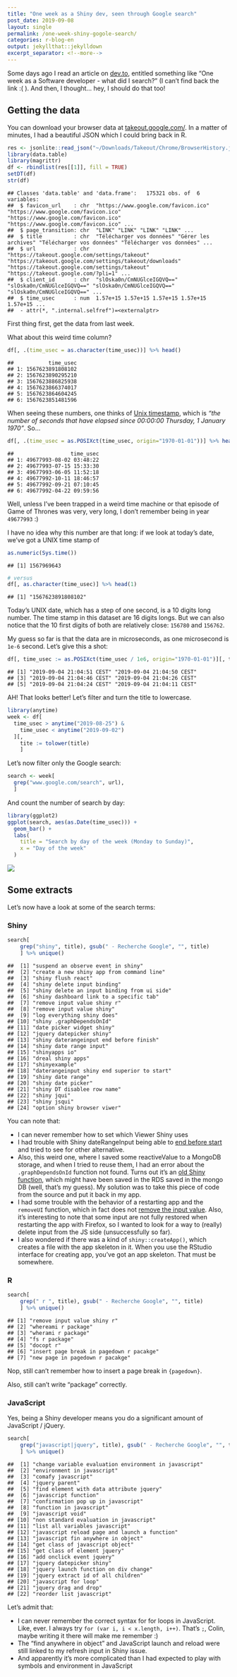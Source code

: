 ```yaml
---
title: "One week as a Shiny dev, seen through Google search"
post_date: 2019-09-08
layout: single
permalink: /one-week-shiny-gogole-search/
categories: r-blog-en
output: jekyllthat::jekylldown
excerpt_separator: <!--more-->
---
```


Some days ago I read an article on [dev.to](https://dev.to/), entitled
something like “One week as a Software developer - what did I search?”
(I can’t find back the link :( ). And then, I thought… hey, I should do
that too\!

## Getting the data

You can download your browser data at
[takeout.google.com/](https://takeout.google.com/). In a matter of
minutes, I had a beautiful JSON which I could bring back in
R.

``` r
res <- jsonlite::read_json("~/Downloads/Takeout/Chrome/BrowserHistory.json")
library(data.table)
library(magrittr)
df <- rbindlist(res[[1]], fill = TRUE)  
setDT(df)
str(df)
```

    ## Classes 'data.table' and 'data.frame':   175321 obs. of  6 variables:
    ##  $ favicon_url    : chr  "https://www.google.com/favicon.ico" "https://www.google.com/favicon.ico" "https://www.google.com/favicon.ico" "https://www.google.com/favicon.ico" ...
    ##  $ page_transition: chr  "LINK" "LINK" "LINK" "LINK" ...
    ##  $ title          : chr  "Télécharger vos données" "Gérer les archives" "Télécharger vos données" "Télécharger vos données" ...
    ##  $ url            : chr  "https://takeout.google.com/settings/takeout" "https://takeout.google.com/settings/takeout/downloads" "https://takeout.google.com/settings/takeout" "https://takeout.google.com/?pli=1" ...
    ##  $ client_id      : chr  "slOska0n/CmNUGlceIGQVQ==" "slOska0n/CmNUGlceIGQVQ==" "slOska0n/CmNUGlceIGQVQ==" "slOska0n/CmNUGlceIGQVQ==" ...
    ##  $ time_usec      : num  1.57e+15 1.57e+15 1.57e+15 1.57e+15 1.57e+15 ...
    ##  - attr(*, ".internal.selfref")=<externalptr>

First thing first, get the data from last week.

What about this weird time column?

``` r
df[, .(time_usec = as.character(time_usec))] %>% head()
```

    ##           time_usec
    ## 1: 1567623891808102
    ## 2: 1567623890295210
    ## 3: 1567623886825938
    ## 4: 1567623866374017
    ## 5: 1567623864604245
    ## 6: 1567623851481596

When seeing these numbers, one thinks of [Unix
timestamp](https://en.wikipedia.org/wiki/Unix_time), which is *“the
number of seconds that have elapsed since 00:00:00 Thursday, 1 January
1970”*.
So…

``` r
df[, .(time_usec = as.POSIXct(time_usec, origin="1970-01-01"))] %>% head()
```

    ##                  time_usec
    ## 1: 49677993-08-02 03:48:22
    ## 2: 49677993-07-15 15:33:30
    ## 3: 49677993-06-05 11:52:18
    ## 4: 49677992-10-11 18:46:57
    ## 5: 49677992-09-21 07:10:45
    ## 6: 49677992-04-22 09:59:56

Well, unless I’ve been trapped in a weird time machine or that episode
of Game of Thrones was very, very long, I don’t remember being in year
`49677993` :)

I have no idea why this number are that long: if we look at today’s
date, we’ve got a UNIX time stamp of

``` r
as.numeric(Sys.time())
```

    ## [1] 1567969643

``` r
# versus
df[, as.character(time_usec)] %>% head(1)
```

    ## [1] "1567623891808102"

Today’s UNIX date, which has a step of one second, is a 10 digits long
number. The time stamp in this dataset are 16 digits longs. But we can
also notice that the 10 first digits of both are relatively close:
`156780` and `156762`.

My guess so far is that the data are in microseconds, as one microsecond
is `1e-6` second. Let’s give this a
shot:

``` r
df[, time_usec := as.POSIXct(time_usec / 1e6, origin="1970-01-01")][, time_usec] %>% head()
```

    ## [1] "2019-09-04 21:04:51 CEST" "2019-09-04 21:04:50 CEST"
    ## [3] "2019-09-04 21:04:46 CEST" "2019-09-04 21:04:26 CEST"
    ## [5] "2019-09-04 21:04:24 CEST" "2019-09-04 21:04:11 CEST"

AH\! That looks better\! Let’s filter and turn the title to lowercase.

``` r
library(anytime)
week <- df[
  time_usec > anytime("2019-08-25") &
    time_usec < anytime("2019-09-02") 
  ][,
    tite := tolower(title)
    ]
```

Let’s now filter only the Google search:

``` r
search <- week[
  grep("www.google.com/search", url), 
  ]
```

And count the number of search by day:

``` r
library(ggplot2)
ggplot(search, aes(as.Date(time_usec))) + 
  geom_bar() + 
  labs(
    title = "Search by day of the week (Monday to Sunday)", 
    x = "Day of the week"
  )
```

![](../assets/img/searchweek-1.png)<!-- -->

## Some extracts

Let’s now have a look at some of the search terms:

### Shiny

``` r
search[
    grep("shiny", title), gsub(" - Recherche Google", "", title)
    ] %>% unique()
```

    ##  [1] "suspend an observe event in shiny"         
    ##  [2] "create a new shiny app from command line"  
    ##  [3] "shiny flush react"                         
    ##  [4] "shiny delete input binding"                
    ##  [5] "shiny delete an input binding from ui side"
    ##  [6] "shiny dashboard link to a specific tab"    
    ##  [7] "remove input value shiny r"                
    ##  [8] "remove input value shiny"                  
    ##  [9] "log everything shiny does"                 
    ## [10] "shiny .graphDependsOnId"                   
    ## [11] "date picker widget shiny"                  
    ## [12] "jquery datepicker shiny"                   
    ## [13] "shiny daterangeinput end before finish"    
    ## [14] "shiny date range input"                    
    ## [15] "shinyapps io"                              
    ## [16] "dreal shiny apps"                          
    ## [17] "shinyexample"                              
    ## [18] "daterangeinput shiny end superior to start"
    ## [19] "shiny date range"                          
    ## [20] "shiny date picker"                         
    ## [21] "shiny DT disablee row name"                
    ## [22] "shiny jqui"                                
    ## [23] "shiny jsqui"                               
    ## [24] "option shiny browser viwer"

You can note that:

  - I can never remember how to set which Viewer Shiny uses
  - I had trouble with Shiny dateRangeInput being able to [end before
    start](https://github.com/rstudio/shiny/issues/2043) and tried to
    see for other alternative.
  - Also, this weird one, where I saved some reactiveValue to a MongoDB
    storage, and when I tried to reuse them, I had an error about the
    `.graphDependsOnId` function not found. Turns out it’s an [old Shiny
    function](https://rdrr.io/github/ymd526442121/Rproject_shiny/src/R/graph.R),
    which might have been saved in the RDS saved in the mongo DB (well,
    that’s my guess). My solution was to take this piece of code from
    the source and put it back in my app.
  - I had some trouble with the behavior of a restarting app and the
    `removeUI` function, which in fact does not [remove the input
    value](https://github.com/rstudio/shiny/issues/2374). Also, it’s
    interesting to note that some input are not fully restored when
    restarting the app with Firefox, so I wanted to look for a way to
    (really) delete input from the JS side (unsuccessfully so far).
  - I also wondered if there was a kind of `shiny::createApp()`, which
    creates a file with the app skeleton in it. When you use the RStudio
    interface for creating app, you’ve got an app skeleton. That must be
    somewhere.

### R

``` r
search[
    grep(" r ", title), gsub(" - Recherche Google", "", title)
    ] %>% unique()
```

    ## [1] "remove input value shiny r"             
    ## [2] "whereami r package"                     
    ## [3] "wherami r package"                      
    ## [4] "fs r package"                           
    ## [5] "docopt r"                               
    ## [6] "insert page break in pagedown r pacakge"
    ## [7] "new page in pagedown r pacakge"

Nop, still can’t remember how to insert a page break in `{pagedown}`.

Also, still can’t write “package” correctly.

### JavaScript

Yes, being a Shiny developer means you do a significant amount of
JavaScript / jQuery.

``` r
search[
    grep("javascript|jquery", title), gsub(" - Recherche Google", "", title)
    ] %>% unique()
```

    ##  [1] "change variable evaluation environment in javascript"
    ##  [2] "environment in javascript"                           
    ##  [3] "comafy javascript"                                   
    ##  [4] "jquery parent"                                       
    ##  [5] "find element with data attribute jquery"             
    ##  [6] "javascript function"                                 
    ##  [7] "confirmation pop up in javascript"                   
    ##  [8] "function in javascript"                              
    ##  [9] "javascript void"                                     
    ## [10] "non standard evaluation in javascript"               
    ## [11] "list all variables javascript"                       
    ## [12] "javascript reload page and launch a function"        
    ## [13] "javascript fin anywhere in object"                   
    ## [14] "get class of javascript object"                      
    ## [15] "get class of element jquery"                         
    ## [16] "add onclick event jquery"                            
    ## [17] "jquery datepicker shiny"                             
    ## [18] "jquery launch function on div change"                
    ## [19] "jquery extract id of all children"                   
    ## [20] "javascript for loop"                                 
    ## [21] "jquery drag and drop"                                
    ## [22] "reorder list javascript"

Let’s admit that:

  - I can never remember the correct syntax for for loops in JavaScript.
    Like, ever. I always try `for (var i, i < x.length, i++)`. That’s
    `;`, Colin, maybe writing it there will make me remember :)  
  - The “find anywhere in object” and JavaScript launch and reload were
    still linked to my refresh input in Shiny issue.
  - And apparently it’s more complicated than I had expected to play
    with symbols and environment in JavaScript
